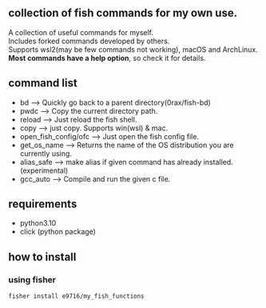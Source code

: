 ## collection of fish commands for my own use.

A collection of useful commands for myself.  
Includes forked commands developed by others.  
Supports wsl2(may be few commands not working), macOS and ArchLinux.  
**Most commands have a help option**, so check it for details.  

## command list

- bd  -->  Quickly go back to a parent directory(0rax/fish-bd)
- pwdc  -->  Copy the current directory path.
- reload  -->  Just reload the fish shell.
- copy --> just copy. Supports win(wsl) & mac.
- open_fish_config/ofc --> Just open the fish config file.
- get_os_name --> Returns the name of the OS distribution you are currently using.
- alias_safe --> make alias if given command has already installed. (experimental)
- gcc_auto --> Compile and run the given c file.

## requirements

- python3.10
- click (python package)

## how to install

### using fisher

```shell
fisher install e9716/my_fish_functions
```
